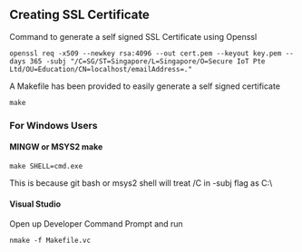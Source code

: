 ## Creating SSL Certificate

Command to generate a self signed SSL Certificate using Openssl

    openssl req -x509 --newkey rsa:4096 --out cert.pem --keyout key.pem --days 365 -subj "/C=SG/ST=Singapore/L=Singapore/O=Secure IoT Pte Ltd/OU=Education/CN=localhost/emailAddress=."

A Makefile has been provided to easily generate a self signed certificate

    make

### For Windows Users

#### MINGW or MSYS2 make
    make SHELL=cmd.exe
This is because git bash or msys2 shell will treat /C in -subj flag as C:\

#### Visual Studio
Open up Developer Command Prompt and run

    nmake -f Makefile.vc
